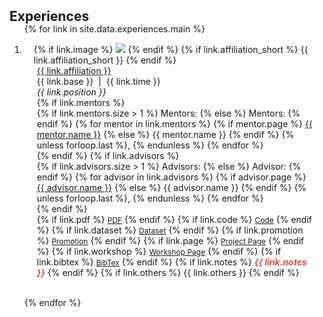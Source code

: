 <h2 id="experiences" style="margin: 2px 0px -15px;">Experiences</h2>

<div class="publications">
<ol class="bibliography">

{% for link in site.data.experiences.main %}

<li>
<div class="pub-row">
  <div class="col-sm-3 abbr" style="position: relative;padding-right: 15px;padding-left: 15px;">
    {% if link.image %} 
    <img src="{{ link.image }}" class="teaser2 img-fluid z-depth-1" style="width=100%;height=40%">
    {% endif %}
    {% if link.affiliation_short %} 
    <abbr class="badge">{{ link.affiliation_short }}</abbr>
    {% endif %}
  </div>
  <div class="col-sm-9" style="position: relative;padding-right: 15px;padding-left: 20px;">
      <div class="affiliation"><a href="{{ link.website }}">{{ link.affiliation }}</a></div>
      <div class="time">{{ link.base }}&nbsp;&nbsp;|&nbsp;&nbsp;{{ link.time }}</div>
      <div class="position"><em>{{ link.position }}</em></div>
      {% if link.mentors %} 
      <div class="mentors">
        {% if link.mentors.size > 1 %}
            Mentors:
        {% else %}
            Mentors:
        {% endif %}
        {% for mentor in link.mentors %}
            {% if mentor.page %}
                <a href="{{ mentor.page }}">{{ mentor.name }}</a>
            {% else %}
                {{ mentor.name }}
            {% endif %}
            {% unless forloop.last %}, {% endunless %}
        {% endfor %}
      </div>
      {% endif %}
      {% if link.advisors %} 
      <div class="advisors">
        {% if link.advisors.size > 1 %}
            Advisors:
        {% else %}
            Advisor:
        {% endif %}
        {% for advisor in link.advisors %}
            {% if advisor.page %}
                <a href="{{ advisor.page }}">{{ advisor.name }}</a>
            {% else %}
                {{ advisor.name }}
            {% endif %}
            {% unless forloop.last %}, {% endunless %}
        {% endfor %}
      </div>
      {% endif %}
    <div class="links">
      {% if link.pdf %} 
      <a href="{{ link.pdf }}" class="btn btn-sm z-depth-0" role="button" target="_blank" style="font-size:12px;">PDF</a>
      {% endif %}
      {% if link.code %} 
      <a href="{{ link.code }}" class="btn btn-sm z-depth-0" role="button" target="_blank" style="font-size:12px;">Code</a>
      {% endif %}
      {% if link.dataset %} 
      <a href="{{ link.dataset }}" class="btn btn-sm z-depth-0" role="button" target="_blank" style="font-size:12px;">Dataset</a>
      {% endif %}
      {% if link.promotion %} 
      <a href="{{ link.promotion }}" class="btn btn-sm z-depth-0" role="button" target="_blank" style="font-size:12px;">Promotion</a>
      {% endif %}
      {% if link.page %} 
      <a href="{{ link.page }}" class="btn btn-sm z-depth-0" role="button" target="_blank" style="font-size:12px;">Project Page</a>
      {% endif %}
      {% if link.workshop %} 
      <a href="{{ link.workshop }}" class="btn btn-sm z-depth-0" role="button" target="_blank" style="font-size:12px;">Workshop Page</a>
      {% endif %}
      {% if link.bibtex %} 
      <a href="{{ link.bibtex }}" class="btn btn-sm z-depth-0" role="button" target="_blank" style="font-size:12px;">BibTex</a>
      {% endif %}
      {% if link.notes %} 
      <strong> <i style="color:#e74d3c">{{ link.notes }}</i></strong>
      {% endif %}
      {% if link.others %} 
      {{ link.others }}
      {% endif %}
    </div>
  </div>
</div>
</li>

<br>

{% endfor %}

</ol>
</div>

